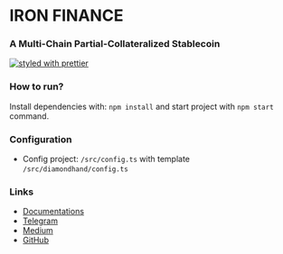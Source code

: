 # IRON FINANCE

### A Multi-Chain Partial-Collateralized Stablecoin

[![styled with prettier](https://img.shields.io/badge/styled_with-prettier-ff69b4.svg)](https://github.com/prettier/prettier)

### How to run?

Install dependencies with: `npm install` and start project with `npm start` command.

### Configuration

- Config project: `/src/config.ts` with template `/src/diamondhand/config.ts`

### Links

- [Documentations](https://docs.iron.finance/)
- [Telegram](https://t.me/ironfinance)
- [Medium](https://ironfinance.medium.com/)
- [GitHub](https://github.com/ironfinance)
